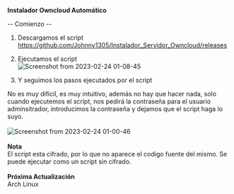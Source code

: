 **Instalador Owncloud Automático**

-- Comienzo --

1. Descargamos el script <br>
https://github.com/Johnny1305/Instalador_Servidor_Owncloud/releases

2. Ejecutamos el script <br>
![Screenshot from 2023-02-24 01-08-45](https://user-images.githubusercontent.com/88325745/221138370-bae63f41-288e-4ed1-a602-400361ea024e.png)

3. Y seguimos los pasos ejecutados por el script

No es muy dificil, es muy intuitivo, además no hay que hacer nada, solo cuando ejecutemos el script, nos pedirá la contraseña para el usuario adminsitrador,
introducimos la contraseña y dejamos que el script haga lo suyo.
<br>
<br>
![Screenshot from 2023-02-24 01-00-46](https://user-images.githubusercontent.com/88325745/221138880-db21dc22-82d5-4b35-93ac-224aad4ec1e1.png)
<br>
<br>
**Nota**
<br>
El script esta cifrado, por lo que no aparece el codigo fuente del mismo. Se puede ejecutar como un script sin cifrado.
<br>
<br>
**Próxima Actualización**
<br>
Arch Linux

